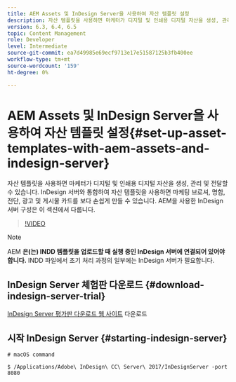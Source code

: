 ```yaml
---
title: AEM Assets 및 InDesign Server을 사용하여 자산 템플릿 설정
description: 자산 템플릿을 사용하면 마케터가 디지털 및 인쇄용 디지털 자산을 생성, 관리 및 전달할 수 있습니다. InDesign 서버와 통합하여 자산 템플릿을 사용하면 마케팅 브로셔, 명함, 전단, 광고 및 게시물 카드를 보다 손쉽게 만들 수 있습니다. AEM을 사용한 InDesign 서버 구성은 이 섹션에서 다룹니다.
version: 6.3, 6.4, 6.5
topic: Content Management
role: Developer
level: Intermediate
source-git-commit: ea7d49985e69ecf9713e17e51587125b3fb400ee
workflow-type: tm+mt
source-wordcount: '159'
ht-degree: 0%

---
```



# AEM Assets 및 InDesign Server을 사용하여 자산 템플릿 설정{#set-up-asset-templates-with-aem-assets-and-indesign-server}

자산 템플릿을 사용하면 마케터가 디지털 및 인쇄용 디지털 자산을 생성, 관리 및 전달할 수 있습니다. InDesign 서버와 통합하여 자산 템플릿을 사용하면 마케팅 브로셔, 명함, 전단, 광고 및 게시물 카드를 보다 손쉽게 만들 수 있습니다. AEM을 사용한 InDesign 서버 구성은 이 섹션에서 다룹니다.

>[!VIDEO](https://video.tv.adobe.com/v/17069/?quality=9&learn=on)

>[!NOTE]
>
>AEM **은(는) INDD 템플릿을 업로드할 때 실행 중인 InDesign 서버에 연결되어 있어야 합니다.** INDD 파일에서 초기 처리 과정의 일부에는 InDesign 서버가 필요합니다.

## InDesign Server 체험판 다운로드 {#download-indesign-server-trial}

[InDesign Server 평가판 다운로드 웹 사이트](https://www.adobe.com/devnet/premiere/sdk/cs5/indesign-server-trial-downloads.html) 다운로드

## 시작 InDesign Server {#starting-indesign-server}

```shell
# macOS command

$ /Applications/Adobe\ InDesign\ CC\ Server\ 2017/InDesignServer -port 8080
```
